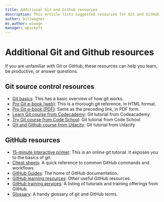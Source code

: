 ```yaml
---
title: Additional Git and Github resources
description: This article lists suggested resources for Git and GitHub learning for contributing to docs.microsoft.com.
author: billwagner
ms.author: wiwagn
manager: wpickett
---
```

# Additional Git and Github resources

If you are unfamiliar with Git or GitHub, these resources can help you learn, be productive, or answer questions.

## Git source control resources

- [Git basics](https://go.microsoft.com/fwlink/?linkid=853939): This has a basic overview of how git works.
- [Pro Git e-book (web)](https://go.microsoft.com/fwlink/?linkid=853940): This is a thorough git reference, in HTML format.
- [Pro Git e-book (PDF)](https://progit2.s3.amazonaws.com/en/2016-03-22-f3531/progit-en.1084.pdf): Same as the preceding link, in PDF form.
- [Learn Git course from Codecademy](https://www.codecademy.com/learn/learn-git): Git tutorial from Codeacademy.
- [Try Git course from Code School](https://www.codeschool.com/courses/try-git): Git tutorial from Code School
- [Git and Github course from Udacity](https://www.udacity.com/course/how-to-use-git-and-github--ud775): Git tutorial from Udacity

## GitHub resources

- [15-minute interactive primer](https://try.github.io/): This is an online git tutorial. It exposes you to the basics of git.
- [Cheat sheets](https://go.microsoft.com/fwlink/?linkid=853941): A quick reference to common GitHub commands and workflows.
- [GitHub Guides](https://guides.github.com/): The home of GitHub documentation.
- [GitHub learning resources](https://help.github.com/articles/git-and-github-learning-resources/): Other useful GitHub resources.
- [GitHub training services](https://services.github.com/training/): A listing of tutorials and training offerings from GitHub.
- [Glossary](https://help.github.com/articles/github-glossary): A handy glossary of git and GitHub terms.

